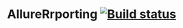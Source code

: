 # AllureRrporting [![Build status](https://ci.appveyor.com/api/projects/status/t9tyhjy8wy6ly48n?svg=true)](https://ci.appveyor.com/project/Toybear1986/allurerrporting)


